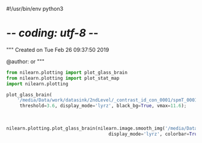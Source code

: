 #!/usr/bin/env python3
# -*- coding: utf-8 -*-
"""
Created on Tue Feb 26 09:37:50 2019

@author: or
"""

```python
from nilearn.plotting import plot_glass_brain
from nilearn.plotting import plot_stat_map
import nilearn.plotting

plot_glass_brain(
    '/media/Data/work/datasink/2ndLevel/_contrast_id_con_0001/spmT_0001.nii', colorbar=True,
     threshold=3.6, display_mode='lyrz', black_bg=True, vmax=11.6);       
        
        
                
nilearn.plotting.plot_glass_brain(nilearn.image.smooth_img('/media/Data/work/datasinkFSL/flameo/_flameo0/zstat1.nii.gz', 6),
                                      display_mode='lyrz', colorbar=True, plot_abs=False, threshold=1, title = "Gain vs. Amb ")
```

